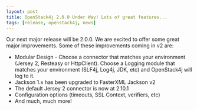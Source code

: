 ```yaml
---
layout: post
title: OpenStack4j 2.0.0 Under Way! Lots of great features...
tags: [release, openstack4j, news]
---
```


Our next major release will be 2.0.0.  We are excited to offer some great major improvements.  Some of these improvements coming in v2 are:

* Modular Design - Choose a connector that matches your environment (Jersey 2, Resteasy or HttpClient).  Choose a Logging module that matches your environment (SLF4j, Log4j, JDK, etc) and OpenStack4j will log to it.
* Jackson 1.x has been upgraded to FasterXML Jackson v2
* The default Jersey 2 connector is now at 2.10.1
* Configuration options (timeouts, SSL Context, verifiers, etc)
* And much, much more!